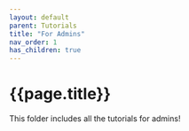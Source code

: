 ```yaml
---
layout: default
parent: Tutorials
title: "For Admins"
nav_order: 1
has_children: true
---
```


# {{page.title}}

This folder includes all the tutorials for admins!